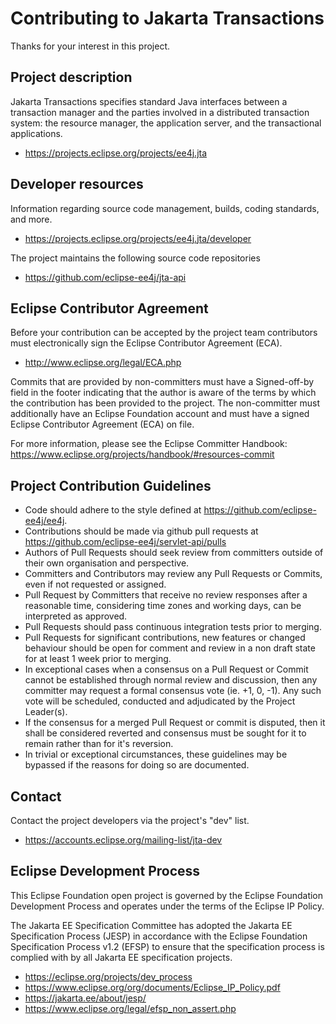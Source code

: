 # Contributing to Jakarta Transactions

Thanks for your interest in this project.

## Project description

Jakarta Transactions specifies standard Java interfaces between a
transaction manager and the parties involved in a distributed transaction
system: the resource manager, the application server, and the transactional
applications.

* https://projects.eclipse.org/projects/ee4j.jta

## Developer resources

Information regarding source code management, builds, coding standards, and
more.

* https://projects.eclipse.org/projects/ee4j.jta/developer

The project maintains the following source code repositories

* https://github.com/eclipse-ee4j/jta-api

## Eclipse Contributor Agreement

Before your contribution can be accepted by the project team contributors must
electronically sign the Eclipse Contributor Agreement (ECA).

* http://www.eclipse.org/legal/ECA.php

Commits that are provided by non-committers must have a Signed-off-by field in
the footer indicating that the author is aware of the terms by which the
contribution has been provided to the project. The non-committer must
additionally have an Eclipse Foundation account and must have a signed Eclipse
Contributor Agreement (ECA) on file.

For more information, please see the Eclipse Committer Handbook:
https://www.eclipse.org/projects/handbook/#resources-commit

## Project Contribution Guidelines

 * Code should adhere to the style defined at https://github.com/eclipse-ee4j/ee4j.
 * Contributions should be made via github pull requests at https://github.com/eclipse-ee4j/servlet-api/pulls 
 * Authors of Pull Requests should seek review from committers outside of their own organisation and perspective.
 * Committers and Contributors may review any Pull Requests or Commits, even if not requested or assigned.
 * Pull Request by Committers that receive no review responses after a reasonable time, considering time zones and working days, can be interpreted as approved.
 * Pull Requests should pass continuous integration tests prior to merging.
 * Pull Requests for significant contributions, new features or changed behaviour should be open for comment and review in a non draft state for at least 1 week prior to merging.
 * In exceptional cases when a consensus on a Pull Request or Commit cannot be established through normal review and discussion, then any committer may request a formal consensus vote (ie. +1, 0, -1). Any such vote will be scheduled, conducted and adjudicated by the Project Leader(s).
 * If the consensus for a merged Pull Request or commit is disputed, then it shall be considered reverted and consensus must be sought for it to remain rather than for it's reversion.
 * In trivial or exceptional circumstances, these guidelines may be bypassed if the reasons for doing so are documented.

## Contact

Contact the project developers via the project's "dev" list.

* https://accounts.eclipse.org/mailing-list/jta-dev

## Eclipse Development Process

This Eclipse Foundation open project is governed by the Eclipse Foundation
Development Process and operates under the terms of the Eclipse IP Policy.

The Jakarta EE Specification Committee has adopted the Jakarta EE Specification
Process (JESP) in accordance with the Eclipse Foundation Specification Process
v1.2 (EFSP) to ensure that the specification process is complied with by all
Jakarta EE specification projects.

* https://eclipse.org/projects/dev_process
* https://www.eclipse.org/org/documents/Eclipse_IP_Policy.pdf
* https://jakarta.ee/about/jesp/
* https://www.eclipse.org/legal/efsp_non_assert.php
